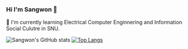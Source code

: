 ### Hi I'm Sangwon 👋
🌱 I'm currently learning Electrical Computer Enginnering and Information Social Culutre in SNU.

![Sangwon's GitHub stats](https://github-readme-stats.vercel.app/api?username=sangwonme&show_icons=true&theme=vue)
[![Top Langs](https://github-readme-stats.vercel.app/api/top-langs/?username=sangwonme&layout=compact&theme=vue&langs_count=5)](https://github.com/anuraghazra/github-readme-stats)

<!--
**sangwonme/sangwonme** is a ✨ _special_ ✨ repository because its `README.md` (this file) appears on your GitHub profile.

Here are some ideas to get you started:

- 🔭 I’m currently working on ...
- 🌱 I’m currently learning ...
- 👯 I’m looking to collaborate on ...
- 🤔 I’m looking for help with ...
- 💬 Ask me about ...
- 📫 How to reach me: ...
- 😄 Pronouns: ...
- ⚡ Fun fact: ...
-->
